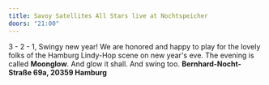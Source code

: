 ```yaml
---
title: Savoy Satellites All Stars live at Nochtspeicher
doors: "21:00"
---
```

3 - 2 - 1, Swingy new year! We are honored and happy to play for the lovely folks of the Hamburg Lindy-Hop scene on new year's eve. 
The evening is called **Moonglow**. And glow it shall. And swing too. **Bernhard-Nocht-Straße 69a, 20359 Hamburg**